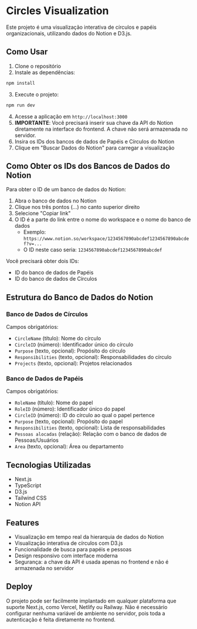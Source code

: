 # Circles Visualization

Este projeto é uma visualização interativa de círculos e papéis organizacionais, utilizando dados do Notion e D3.js.

## Como Usar

1. Clone o repositório
2. Instale as dependências:
```bash
npm install
```

3. Execute o projeto:
```bash
npm run dev
```

4. Acesse a aplicação em `http://localhost:3000`
5. **IMPORTANTE**: Você precisará inserir sua chave da API do Notion diretamente na interface do frontend. A chave não será armazenada no servidor.
6. Insira os IDs dos bancos de dados de Papéis e Círculos do Notion
7. Clique em "Buscar Dados do Notion" para carregar a visualização

## Como Obter os IDs dos Bancos de Dados do Notion

Para obter o ID de um banco de dados do Notion:

1. Abra o banco de dados no Notion
2. Clique nos três pontos (...) no canto superior direito
3. Selecione "Copiar link"
4. O ID é a parte do link entre o nome do workspace e o nome do banco de dados
   - Exemplo: `https://www.notion.so/workspace/1234567890abcdef1234567890abcdef?v=...`
   - O ID neste caso seria: `1234567890abcdef1234567890abcdef`

Você precisará obter dois IDs:
- ID do banco de dados de Papéis
- ID do banco de dados de Círculos

## Estrutura do Banco de Dados do Notion

### Banco de Dados de Círculos
Campos obrigatórios:
- `CircleName` (título): Nome do círculo
- `CircleID` (número): Identificador único do círculo
- `Purpose` (texto, opcional): Propósito do círculo
- `Responsibilities` (texto, opcional): Responsabilidades do círculo
- `Projects` (texto, opcional): Projetos relacionados

### Banco de Dados de Papéis
Campos obrigatórios:
- `RoleName` (título): Nome do papel
- `RoleID` (número): Identificador único do papel
- `CircleID` (número): ID do círculo ao qual o papel pertence
- `Purpose` (texto, opcional): Propósito do papel
- `Responsibilities` (texto, opcional): Lista de responsabilidades
- `Pessoas alocadas` (relação): Relação com o banco de dados de Pessoas/Usuários
- `Area` (texto, opcional): Área ou departamento

## Tecnologias Utilizadas

- Next.js
- TypeScript
- D3.js
- Tailwind CSS
- Notion API

## Features

- Visualização em tempo real da hierarquia de dados do Notion
- Visualização interativa de círculos com D3.js
- Funcionalidade de busca para papéis e pessoas
- Design responsivo com interface moderna
- Segurança: a chave da API é usada apenas no frontend e não é armazenada no servidor

## Deploy

O projeto pode ser facilmente implantado em qualquer plataforma que suporte Next.js, como Vercel, Netlify ou Railway. Não é necessário configurar nenhuma variável de ambiente no servidor, pois toda a autenticação é feita diretamente no frontend. 